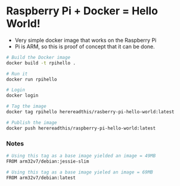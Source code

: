 # Raspberry Pi + Docker = Hello World!

* Very simple docker image that works on the Raspberry Pi
* Pi is ARM, so this is proof of concept that it can be done.

```bash
# Build the Docker image
docker build -t rpihello .

# Run it
docker run rpihello

# Login
docker login

# Tag the image
docker tag rpihello herereadthis/rasberry-pi-hello-world:latest

# Publish the image
docker push herereadthis/raspberry-pi-hello-world:latest
```

### Notes

```bash
# Using this tag as a base image yielded an image = 49MB
FROM arm32v7/debian:jessie-slim

# Using this tag as a base image yieled an image = 69MB
FROM arm32v7/debian:latest

```